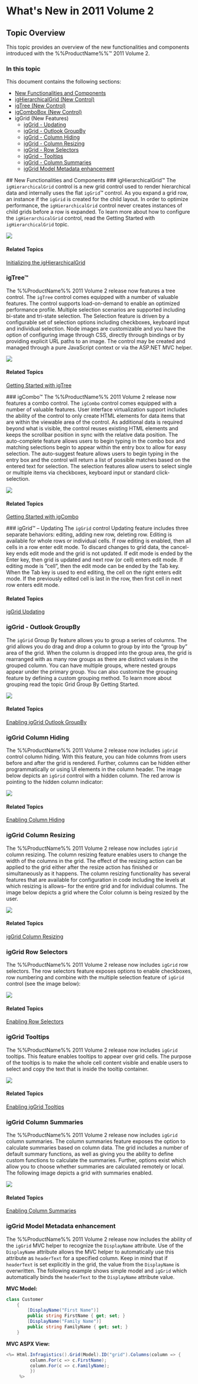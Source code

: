﻿<!--
|metadata|
{
    "fileName": "whats-new-in-2011-volume2",
    "controlName": [],
    "tags": []
}
|metadata|
-->

# What's New in 2011 Volume 2

## Topic Overview
This topic provides an overview of the new functionalities and components introduced with the %%ProductName%%™ 2011 Volume 2.

### In this topic
This document contains the following sections:

-   [New Functionalities and Components](#new-functionalities)
-   [igHierarchicalGrid (New Control)](#ighierarchicalgrid)
-   [igTree (New Control)](#igtree)
-   [igComboBox (New Control)](#igcombobox)
-   igGrid (New Features)
    -   [igGrid - Updating](#updating)
    -   [igGrid - Outlook GroupBy](#groupby)
    -   [igGrid - Column Hiding](#column-hiding)
    -   [igGrid - Column Resizing](#column-resizing)
    -   [igGrid - Row Selectors](#row-selectors)
    -   [igGrid - Tooltips](#tooltips)
    -   [igGrid - Column Summaries](#column-summaries)
    -   [igGrid Model Metadata enhancement](#metadata)

 

##<a id="new-functionalities"></a> New Functionalities and Components 
###<a id="ighierarchicalgrid"></a> igHierarchicalGrid™ 
The `igHierarchicalGrid` control is a new grid control used to render hierarchical data and internally uses the flat `igGrid`™ control. As you expand a grid row, an instance if the `igGrid` is created for the child layout. In order to optimize performance, the `igHierarchicalGrid` control never creates instances of child grids before a row is expanded. To learn more about how to configure the `igHierarchicalGrid` control, read the Getting Started with `igHierarchicalGrid` topic.

![](images/JQuery_Whats_New_11.2_Pic1.png)

#### Related Topics
[Initializing the igHierarchicalGrid](igHierarchicalGrid-Initializing.html)

### <a id="igtree"></a>igTree™ 
The %%ProductName%% 2011 Volume 2 release now features a tree control. The `igTree` control comes equipped with a number of valuable features. The control supports load-on-demand to enable an optimized performance profile. Multiple selection scenarios are supported including bi-state and tri-state selection. The Selection feature is driven by a configurable set of selection options including checkboxes, keyboard input and individual selection. Node images are customizable and you have the option of configuring image through CSS, directly through bindings or by providing explicit URL paths to an image. The control may be created and managed through a pure JavaScript context or via the ASP.NET MVC helper.

![](images/JQuery_Whats_New_11.2_Pic2.png)

#### Related Topics
[Getting Started with igTree](igTree-Getting-Started.html)

###<a id="igcombobox"></a> igCombo™ 
The %%ProductName%% 2011 Volume 2 release now features a combo control. The `igCombo` control comes equipped with a number of valuable features. User interface virtualization support includes the ability of the control to only create HTML elements for data items that are within the viewable area of the control. As additional data is required beyond what is visible, the control reuses existing HTML elements and keeps the scrollbar position in sync with the relative data position. The auto-complete feature allows users to begin typing in the combo box and matching selections begin to appear within the entry box to allow for easy selection. The auto-suggest feature allows users to begin typing in the entry box and the control will return a list of possible matches based on the entered text for selection. The selection features allow users to select single or multiple items via checkboxes, keyboard input or standard click-selection.

![](images/JQuery_Whats_New_11.2_Pic3.png)

#### Related Topics
[Getting Started with igCombo](igCombo-Getting-Started.html)

###<a id="updating"></a> igGrid™ – Updating 
The `igGrid` control Updating feature includes three separate behaviors: editing, adding new row, deleting row. Editing is available for whole rows or individual cells. If row editing is enabled, then all cells in a row enter edit mode. To discard changes to grid data, the cancel-key ends edit mode and the grid is not updated. If edit mode is ended by the Enter key, then grid is updated and next row (or cell) enters edit mode. If editing mode is “cell”, then the edit mode can be ended by the Tab key. When the Tab key is used to end editing, the cell on the right enters edit mode. If the previously edited cell is last in the row, then first cell in next row enters edit mode.

#### Related Topics
[igGrid Updating](igGrid-Updating.html)

### <a id="groupby"></a>igGrid - Outlook GroupBy 
The `igGrid` Group By feature allows you to group a series of columns. The grid allows you do drag and drop a column to group by into the “group by” area of the grid. When the column is dropped into the group area, the grid is rearranged with as many row groups as there are distinct values in the grouped column. You can have multiple groups, where nested groups appear under the primary group. You can also customize the grouping feature by defining a custom grouping method. To learn more about grouping read the topic Grid Group By Getting Started.

![](images/JQuery_Whats_New_11.2_Pic4.png)

#### Related Topics
[Enabling igGrid Outlook GroupBy](igGrid-Enabling-GroupBy.html)

### <a id="column-hiding"></a>igGrid Column Hiding 
The %%ProductName%% 2011 Volume 2 release now includes `igGrid` control column hiding. With this feature, you can hide columns from users before and after the grid is rendered. Further, columns can be hidden either programmatically or using UI elements in the column header. The image below depicts an `igGrid` control with a hidden column. The red arrow is pointing to the hidden column indicator:

![](images/JQuery_Whats_New_11.2_Pic5.png)

#### Related Topics
[Enabling Column Hiding](igGrid-Column-Hiding-Enabling-Column-Hiding.html)

### <a id="column-resizing"></a>igGrid Column Resizing 
The %%ProductName%% 2011 Volume 2 release now includes `igGrid` column resizing. The column resizing feature enables users to change the width of the columns in the grid. The effect of the resizing action can be applied to the grid either after the resize action has finished or simultaneously as it happens. The column resizing functionality has several features that are available for configuration in code including the levels at which resizing is allows– for the entire grid and for individual columns. The image below depicts a grid where the Color column is being resized by the user.

![](images/JQuery_Whats_New_11.2_Pic6.png)

#### Related Topics
[igGrid Column Resizing](igGrid-Column-Resizing.html)

### <a id="row-selectors"></a>igGrid Row Selectors 
The %%ProductName%% 2011 Volume 2 release now includes `igGrid` row selectors. The row selectors feature exposes options to enable checkboxes, row numbering and combine with the multiple selection feature of `igGrid` control (see the image below):

![](images/JQuery_Whats_New_11.2_Pic7.png)

#### Related Topics
[Enabling Row Selectors](igGrid-Enabling-Row-Selectors.html)

### <a id="tooltips"></a>igGrid Tooltips 
The %%ProductName%% 2011 Volume 2 release now includes `igGrid` tooltips. This feature enables tooltips to appear over grid cells. The purpose of the tooltips is to make the whole cell content visible and enable users to select and copy the text that is inside the tooltip container.

![](images/JQuery_Whats_New_11.2_Pic8.png)

#### Related Topics
[Enabling igGrid Tooltips](igGrid-Enabling-Tooltips.html)

### <a id="column-summaries"></a>igGrid Column Summaries 
The %%ProductName%% 2011 Volume 2 release now includes `igGrid` column summaries. The column summaries feature exposes the option to calculate summaries based on column data. The grid includes a number of default summary functions, as well as giving you the ability to define custom functions to calculate the summaries. Further, options exist which allow you to choose whether summaries are calculated remotely or local. The following image depicts a grid with summaries enabled.

![](images/JQuery_Whats_New_11.2_Pic9.png)

#### Related Topics
[Enabling Column Summaries](igGrid-Enabling--Column-Summaries.html)

### <a id="metadata"></a>igGrid Model Metadata enhancement 
The %%ProductName%% 2011 Volume 2 release now includes the ability of the `igGrid` MVC helper to recognize the `DisplayName` attribute. Use of the `DisplayName` attribute allows the MVC helper to automatically use this attribute as `headerText` for a specified column. Keep in mind that if `headerText` is set explicitly in the grid, the value from the `DisplayName` is overwritten. The following example shows simple model and `igGrid` which automatically binds the `headerText` to the `DisplayName` attribute value.

 

**MVC Model:**

```csharp
class Customer
    {
        [DisplayName("First Name")]
        public string FirstName { get; set; }
        [DisplayName("Family Name")]
        public string FamilyName { get; set; }
    }
```

 

**MVC ASPX View:**

```csharp
<%= Html.Infragistics().Grid(Model).ID("grid").Columns(column => {
         column.For(c => c.FirstName);
         column.For(c => c.FamilyName);
         })
     %>
```

 

 



